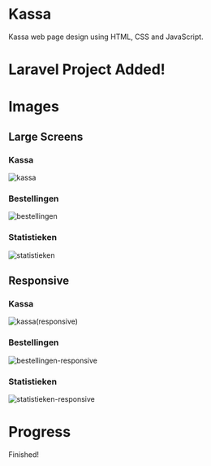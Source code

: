 # Kassa
Kassa web page design using HTML, CSS and JavaScript.

# Laravel Project Added!

# Images
## Large Screens
### Kassa
![kassa](https://user-images.githubusercontent.com/94748829/217276482-d4f72514-6e48-47df-a0dc-800453084ff0.PNG)
### Bestellingen
![bestellingen](https://user-images.githubusercontent.com/94748829/219743610-caee523b-1e44-4343-836a-d375cefd595a.PNG)
### Statistieken
![statistieken](https://user-images.githubusercontent.com/94748829/219961238-470d5d07-3da9-4e11-9c61-4bf6659f15af.PNG)
## Responsive
### Kassa
![kassa(responsive)](https://user-images.githubusercontent.com/94748829/217810300-710d5b98-84ed-4fc4-97c0-226b28c61442.PNG)
### Bestellingen
![bestellingen-responsive](https://user-images.githubusercontent.com/94748829/219961421-e9ad3d5c-52f3-404d-8878-64ff1550f472.PNG)
### Statistieken
![statistieken-responsive](https://user-images.githubusercontent.com/94748829/219961432-96452bd7-3b81-4e9b-bfde-d0491d39d832.PNG)

# Progress
Finished!
